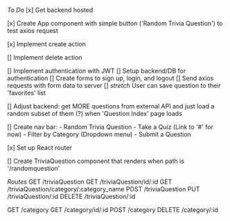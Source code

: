 *To Do*
[x] Get backend hosted

[x] Create App component with simple button ('Random Trivia Question') to test axios request

[x] Implement create action

[] Implement delete action

[] Implement authentication with JWT 
    [] Setup backend/DB for authentication
    [] Create forms to sign up, login, and logout
    [] Send axios requests with form data to server
    [] *stretch* User can save question to their 'favorites' list

[] Adjust backend: get MORE questions from external API and just load a random subset of them (?) when 'Question Index' page loads

[] Create nav bar: 
    - Random Trivia Question
    - Take a Quiz (Link to '#' for now)
    - Filter by Category (Dropdown menu)
    - Submit a Question

[x] Set up React router

[] Create TriviaQuestion component that renders when path is '/randomquestion'

*Routes*
GET /triviaQuestion
GET /triviaQuestion/id/:id
GET /triviaQuestion/category/:category_name
POST /triviaQuestion
PUT /triviaQuestion/:id
DELETE /triviaQuestion/:id

GET /category
GET /category/id/:id 
POST /category
DELETE /category/:id
